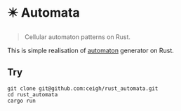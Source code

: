 # ✴️  Automata
> Cellular automaton patterns on Rust.

This is simple realisation of
[automaton](https://en.wikipedia.org/wiki/Cellular_automaton)
generator on Rust.

## Try

```shell
git clone git@github.com:ceigh/rust_automata.git
cd rust_automata
cargo run
```
